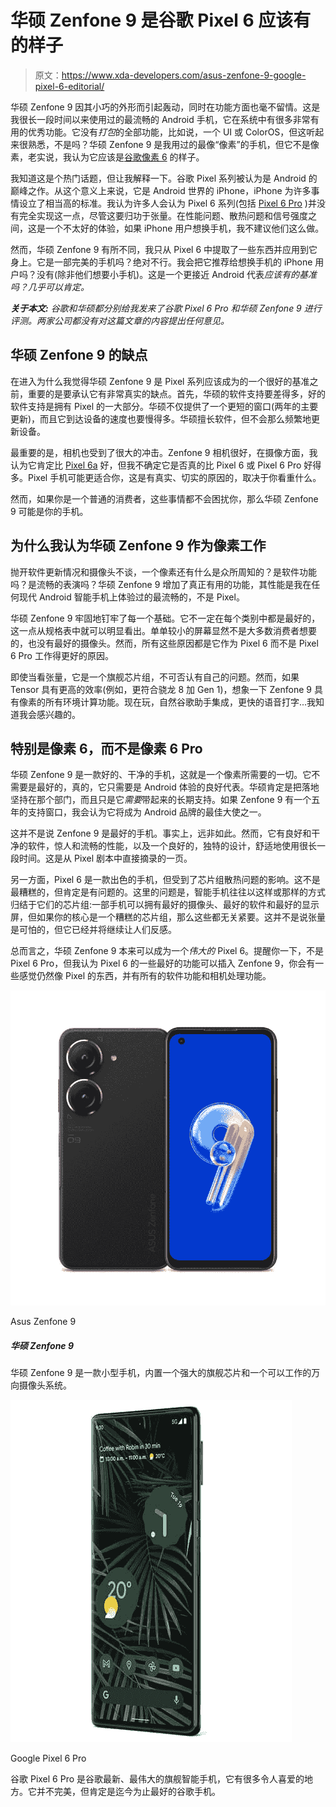 # 华硕 Zenfone 9 是谷歌 Pixel 6 应该有的样子

> 原文：<https://www.xda-developers.com/asus-zenfone-9-google-pixel-6-editorial/>

华硕 Zenfone 9 因其小巧的外形而引起轰动，同时在功能方面也毫不留情。这是我很长一段时间以来使用过的最流畅的 Android 手机，它在系统中有很多非常有用的优秀功能。它没有*打包*的全部功能，比如说，一个 UI 或 ColorOS，但这听起来很熟悉，不是吗？华硕 Zenfone 9 是我用过的最像“像素”的手机，但它不是像素，老实说，我认为它应该是[谷歌像素 6](https://www.xda-developers.com/google-pixel-6) 的样子。

我知道这是个热门话题，但让我解释一下。谷歌 Pixel 系列被认为是 Android 的巅峰之作。从这个意义上来说，它是 Android 世界的 iPhone，iPhone 为许多事情设立了相当高的标准。我认为许多人会认为 Pixel 6 系列(包括 [Pixel 6 Pro](https://www.xda-developers.com/google-pixel-6-pro-review/) )并没有完全实现这一点，尽管这要归功于张量。在性能问题、散热问题和信号强度之间，这是一个不太好的体验，如果 iPhone 用户想换手机，我不建议他们这么做。

然而，华硕 Zenfone 9 有所不同，我只从 Pixel 6 中提取了一些东西并应用到它身上。它是一部完美的手机吗？绝对不行。我会把它推荐给想换手机的 iPhone 用户吗？没有(除非他们想要小手机)。这是一个更接近 Android 代表*应该有的基准吗？几乎可以肯定。*

***关于本文:*** *谷歌和华硕都分别给我发来了谷歌 Pixel 6 Pro 和华硕 Zenfone 9 进行评测。两家公司都没有对这篇文章的内容提出任何意见。*

## 华硕 Zenfone 9 的缺点

在进入为什么我觉得华硕 Zenfone 9 是 Pixel 系列应该成为的一个很好的基准之前，重要的是要承认它有非常真实的缺点。首先，华硕的软件支持要差得多，好的软件支持是拥有 Pixel 的一大部分。华硕不仅提供了一个更短的窗口(两年的主要更新)，而且它到达设备的速度也要慢得多。华硕擅长软件，但不会那么频繁地更新设备。

最重要的是，相机也受到了很大的冲击。Zenfone 9 相机很好，在摄像方面，我认为它肯定比 [Pixel 6a](https://www.xda-developers.com/google-pixel-6a-review/) 好，但我不确定它是否真的比 Pixel 6 或 Pixel 6 Pro 好得多。Pixel 手机可能更适合你，这是有真实、切实的原因的，取决于你看重什么。

然而，如果你是一个普通的消费者，这些事情都不会困扰你，那么华硕 Zenfone 9 可能是你的手机。

## 为什么我认为华硕 Zenfone 9 作为像素工作

抛开软件更新情况和摄像头不谈，一个像素还有什么是众所周知的？是软件功能吗？是流畅的表演吗？华硕 Zenfone 9 增加了真正有用的功能，其性能是我在任何现代 Android 智能手机上体验过的最流畅的，不是 Pixel。

华硕 Zenfone 9 牢固地钉牢了每一个基础。它不一定在每个类别中都是最好的，这一点从规格表中就可以明显看出。单单较小的屏幕显然不是大多数消费者想要的，也没有最好的摄像头。然而，所有这些原因都是它作为 Pixel 6 而不是 Pixel 6 Pro 工作得更好的原因。

即使当看张量，它是一个旗舰芯片组，不可否认有自己的问题。然而，如果 Tensor 具有更高的效率(例如，更符合骁龙 8 加 Gen 1)，想象一下 Zenfone 9 具有像素的所有环境计算功能。现在玩，自然谷歌助手集成，更快的语音打字...我知道我会感兴趣的。

## 特别是像素 6，而不是像素 6 Pro

华硕 Zenfone 9 是一款好的、干净的手机，这就是一个像素所需要的一切。它不需要是最好的，真的，它只需要是 Android 体验的良好代表。华硕肯定是把落地坚持在那个部门，而且只是它*需要*带起来的长期支持。如果 Zenfone 9 有一个五年的支持窗口，我会认为它将成为 Android 品牌的最佳大使之一。

这并不是说 Zenfone 9 是最好的手机。事实上，远非如此。然而，它有良好和干净的软件，惊人和流畅的性能，以及一个良好的，独特的设计，舒适地使用很长一段时间。这是从 Pixel 剧本中直接摘录的一页。

另一方面，Pixel 6 是一款出色的手机，但受到了芯片组散热问题的影响。这不是最糟糕的，但肯定是有问题的。这里的问题是，智能手机往往以这样或那样的方式归结于它们的芯片组:一部手机可以拥有最好的摄像头、最好的软件和最好的显示屏，但如果你的核心是一个糟糕的芯片组，那么这些都无关紧要。这并不是说张量是可怕的，但它已经并将继续让人们反感。

总而言之，华硕 Zenfone 9 本来可以成为一个*伟大的* Pixel 6。提醒你一下，不是 Pixel 6 Pro，但我认为 Pixel 6 的一些最好的功能可以插入 Zenfone 9，你会有一些感觉仍然像 Pixel 的东西，并有所有的软件功能和相机处理功能。

 <picture>![The Asus Zenfone 9 is easily the best small Android phone around. But even if you don't factor in the size, it's still a very capable smartphone overall. ](img/93849febff6c060065f7e53eaef148f6.png)</picture> 

Asus Zenfone 9

##### 华硕 Zenfone 9

华硕 Zenfone 9 是一款小型手机，内置一个强大的旗舰芯片和一个可以工作的万向摄像头系统。

 <picture>![The Pixel 6 Pro is the larger sibling that comes with Google's new Tensor chip, a modern design, and an extra telephoto camera.](img/5c825565a61d24d571df294787f045fc.png)</picture> 

Google Pixel 6 Pro

谷歌 Pixel 6 Pro 是谷歌最新、最伟大的旗舰智能手机，它有很多令人喜爱的地方。它并不完美，但肯定是迄今为止最好的谷歌手机。